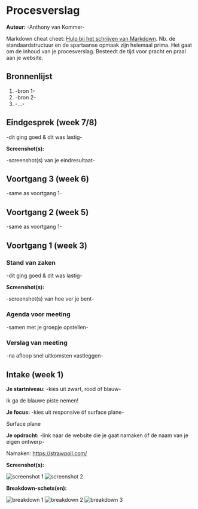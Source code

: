 # Procesverslag
**Auteur:** -Anthony van Kommer-

Markdown cheat cheet: [Hulp bij het schrijven van Markdown](https://github.com/adam-p/markdown-here/wiki/Markdown-Cheatsheet). Nb. de standaardstructuur en de spartaanse opmaak zijn helemaal prima. Het gaat om de inhoud van je procesverslag. Besteedt de tijd voor pracht en praal aan je website.



## Bronnenlijst
1. -bron 1-
2. -bron 2-
3. -...-



## Eindgesprek (week 7/8)

-dit ging goed & dit was lastig-

**Screenshot(s):**

-screenshot(s) van je eindresultaat-



## Voortgang 3 (week 6)

-same as voortgang 1-



## Voortgang 2 (week 5)

-same as voortgang 1-



## Voortgang 1 (week 3)

### Stand van zaken

-dit ging goed & dit was lastig-

**Screenshot(s):**

-screenshot(s) van hoe ver je bent-

### Agenda voor meeting

-samen met je groepje opstellen-

### Verslag van meeting

-na afloop snel uitkomsten vastleggen-



## Intake (week 1)

**Je startniveau:** -kies uit zwart, rood óf blauw-

Ik ga de blauwe piste nemen!

**Je focus:** -kies uit responsive óf surface plane-

Surface plane

**Je opdracht:** -link naar de website die je gaat namaken óf de naam van je eigen ontwerp-

Namaken:
https://strawpoll.com/

**Screenshot(s):**

![screenshot 1](images/strawpoll1.jfif)
![screenshot 2](images/strawpoll2.jfif)



**Breakdown-schets(en):**

![breakdown 1](images/breakdown1.png)
![breakdown 2](images/breakdown2.png)
![breakdown 3](images/breakdown3.png)